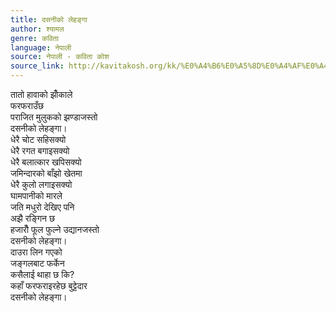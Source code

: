```yaml
---
title: दसनीको लेहङ्गा
author: श्यामल
genre: कविता
language: नेपाली
source: नेपाली - कविता कोश
source_link: http://kavitakosh.org/kk/%E0%A4%B6%E0%A5%8D%E0%A4%AF%E0%A4%BE%E0%A4%AE%E0%A4%B2
---
```


तातो हावाको झोँकाले  
फरफराउँछ  
पराजित मुलुकको झण्डाजस्तो  
दसनीको लेहङ्गा।  
धेरै चोट सहिसक्यो  
धेरै रगत बगाइसक्यो  
धेरै बलात्कार खपिसक्यो  
जमिन्दारको बाँझो खेतमा  
धेरै कुलो लगाइसक्यो  
घामपानीको मारले  
जति मधुरो देखिए पनि  
अझै रङ्गिन छ  
हजारौँ फूल फुल्ने उद्यानजस्तो  
दसनीको लेहङ्गा।  
दाउरा लिन गएको  
जङ्गलबाट फर्केन  
कसैलाई थाहा छ कि?  
कहाँ फरफराइरहेछ बुट्टेदार  
दसनीको लेहङ्गा।
